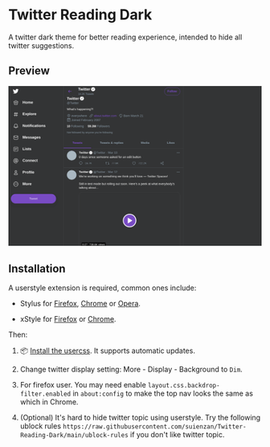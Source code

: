# Twitter Reading Dark

A twitter dark theme for better reading experience, intended to hide all twitter suggestions.

## Preview

![screenshot.png](images/screenshot.png)

## Installation

A userstyle extension is required, common ones include:

- Stylus for [Firefox](https://addons.mozilla.org/en-US/firefox/addon/styl-us/), [Chrome](https://chrome.google.com/webstore/detail/stylus/clngdbkpkpeebahjckkjfobafhncgmne) or [Opera](https://addons.opera.com/en-gb/extensions/details/stylus/).

- xStyle for [Firefox](https://addons.mozilla.org/firefox/addon/xstyle/) or [Chrome](https://chrome.google.com/webstore/detail/xstyle/hncgkmhphmncjohllpoleelnibpmccpj).

Then:

1. 📦 [Install the usercss](https://github.com/suienzan/Twitter-Reading-Dark/raw/main/twitter-reading-dark.user.css). It supports automatic updates.

2. Change twitter display setting: More - Display - Background to `Dim`.

3. For firefox user. You may need enable `layout.css.backdrop-filter.enabled` in `about:config` to make the top nav looks the same as which in Chrome.

4. (Optional) It's hard to hide twitter topic using userstyle. Try the following ublock rules `https://raw.githubusercontent.com/suienzan/Twitter-Reading-Dark/main/ublock-rules` if you don't like twitter topic.
